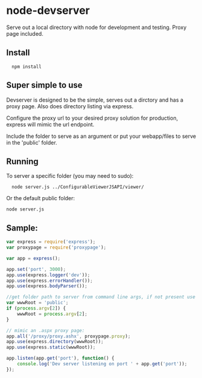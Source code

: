 node-devserver
==============

Serve out a local directory with node for development and testing. Proxy page included.

## Install

```
  npm install
```

## Super simple to use

Devserver is designed to be the simple, serves out a dirctory and has a proxy page. Also does directory listing via express.

Configure the proxy url to your desired proxy solution for production, express will mimic the url endpoint.

Include the folder to serve as an argument or put your webapp/files to serve in the 'public' folder.

## Running
To server a specific folder (you may need to sudo):
```
  node server.js ../ConfigurableViewerJSAPI/viewer/
```
Or the default public folder:
```
node server.js
```

## Sample:
```javascript
var express = require('express');
var proxypage = require('proxypage');

var app = express();

app.set('port', 3000);
app.use(express.logger('dev'));
app.use(express.errorHandler());
app.use(express.bodyParser());

//get folder path to server from command line args, if not present use relative folder called public:
var wwwRoot = 'public';
if (process.argv[2]) {
	wwwRoot = process.argv[2];
}

// mimic an .aspx proxy page:
app.all('/proxy/proxy.ashx', proxypage.proxy);
app.use(express.directory(wwwRoot));
app.use(express.static(wwwRoot));

app.listen(app.get('port'), function() {
	console.log('Dev server listening on port ' + app.get('port'));
});
```
